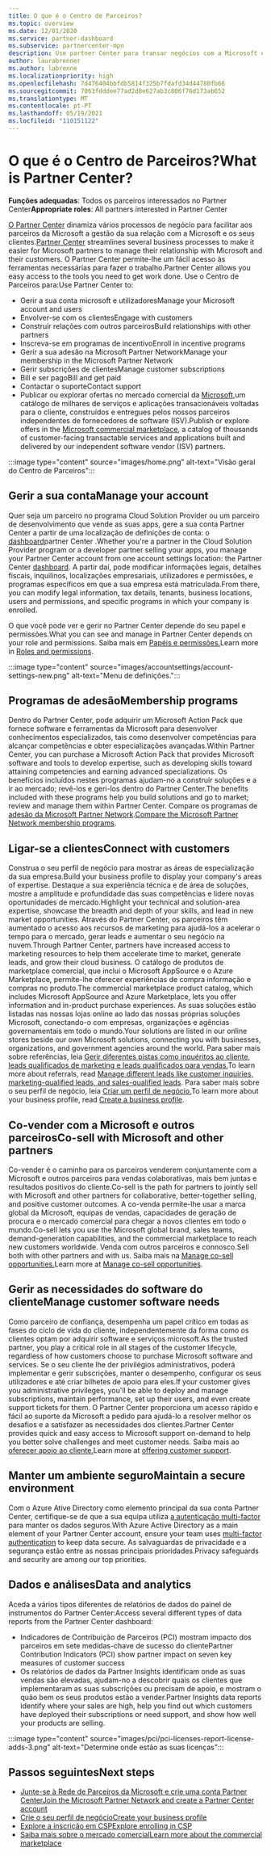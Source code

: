 ```yaml
---
title: O que é o Centro de Parceiros?
ms.topic: overview
ms.date: 12/01/2020
ms.service: partner-dashboard
ms.subservice: partnercenter-mpn
description: Use partner Center para transar negócios com a Microsoft e os seus clientes
author: laurabrenner
ms.author: labrenne
ms.localizationpriority: high
ms.openlocfilehash: 7d476404bbfdb5814f325b7fdafd34d44780fb66
ms.sourcegitcommit: 7063fdddee77ad2d8e627ab3c806f76d173ab652
ms.translationtype: MT
ms.contentlocale: pt-PT
ms.lasthandoff: 05/19/2021
ms.locfileid: "110151122"
---
```

# <a name="what-is-partner-center"></a><span data-ttu-id="f2096-103">O que é o Centro de Parceiros?</span><span class="sxs-lookup"><span data-stu-id="f2096-103">What is Partner Center?</span></span>

<span data-ttu-id="f2096-104">**Funções adequadas**: Todos os parceiros interessados no Partner Center</span><span class="sxs-lookup"><span data-stu-id="f2096-104">**Appropriate roles**: All partners interested in Partner Center</span></span>

<span data-ttu-id="f2096-105">[O Partner Center](https://partner.microsoft.com/dashboard/home) dinamiza vários processos de negócio para facilitar aos parceiros da Microsoft a gestão da sua relação com a Microsoft e os seus clientes.</span><span class="sxs-lookup"><span data-stu-id="f2096-105">[Partner Center](https://partner.microsoft.com/dashboard/home) streamlines several business processes to make it easier for Microsoft partners to manage their relationship with Microsoft and their customers.</span></span> <span data-ttu-id="f2096-106">O Partner Center permite-lhe um fácil acesso às ferramentas necessárias para fazer o trabalho.</span><span class="sxs-lookup"><span data-stu-id="f2096-106">Partner Center allows you easy access to the tools you need to get work done.</span></span> <span data-ttu-id="f2096-107">Use o Centro de Parceiros para:</span><span class="sxs-lookup"><span data-stu-id="f2096-107">Use Partner Center to:</span></span>

- <span data-ttu-id="f2096-108">Gerir a sua conta microsoft e utilizadores</span><span class="sxs-lookup"><span data-stu-id="f2096-108">Manage your Microsoft account and users</span></span>
- <span data-ttu-id="f2096-109">Envolver-se com os clientes</span><span class="sxs-lookup"><span data-stu-id="f2096-109">Engage with customers</span></span>
- <span data-ttu-id="f2096-110">Construir relações com outros parceiros</span><span class="sxs-lookup"><span data-stu-id="f2096-110">Build relationships with other partners</span></span>
- <span data-ttu-id="f2096-111">Inscreva-se em programas de incentivo</span><span class="sxs-lookup"><span data-stu-id="f2096-111">Enroll in incentive programs</span></span>
- <span data-ttu-id="f2096-112">Gerir a sua adesão na Microsoft Partner Network</span><span class="sxs-lookup"><span data-stu-id="f2096-112">Manage your membership in the Microsoft Partner Network</span></span>
- <span data-ttu-id="f2096-113">Gerir subscrições de clientes</span><span class="sxs-lookup"><span data-stu-id="f2096-113">Manage customer subscriptions</span></span>
- <span data-ttu-id="f2096-114">Bill e ser pago</span><span class="sxs-lookup"><span data-stu-id="f2096-114">Bill and get paid</span></span>
- <span data-ttu-id="f2096-115">Contactar o suporte</span><span class="sxs-lookup"><span data-stu-id="f2096-115">Contact support</span></span>
- <span data-ttu-id="f2096-116">Publicar ou explorar ofertas no mercado comercial da [Microsoft,](/azure/marketplace)um catálogo de milhares de serviços e aplicações transacionáveis voltadas para o cliente, construídos e entregues pelos nossos parceiros independentes de fornecedores de software (ISV).</span><span class="sxs-lookup"><span data-stu-id="f2096-116">Publish or explore offers in the [Microsoft commercial marketplace](/azure/marketplace), a catalog of thousands of customer-facing transactable services and applications built and delivered by our independent software vendor (ISV) partners.</span></span>

:::image type="content" source="images/home.png" alt-text="Visão geral do Centro de Parceiros":::

## <a name="manage-your-account"></a><span data-ttu-id="f2096-118">Gerir a sua conta</span><span class="sxs-lookup"><span data-stu-id="f2096-118">Manage your account</span></span>

<span data-ttu-id="f2096-119">Quer seja um parceiro no programa Cloud Solution Provider ou um parceiro de desenvolvimento que vende as suas apps, gere a sua conta Partner Center a partir de uma localização de definições de conta: o [dashboard](https://partner.microsoft.com/dashboard/home)partner Center .</span><span class="sxs-lookup"><span data-stu-id="f2096-119">Whether you're a partner in the Cloud Solution Provider program or a developer partner selling your apps, you manage your Partner Center account from one account settings location: the Partner Center [dashboard](https://partner.microsoft.com/dashboard/home).</span></span> <span data-ttu-id="f2096-120">A partir daí, pode modificar informações legais, detalhes fiscais, inquilinos, localizações empresariais, utilizadores e permissões, e programas específicos em que a sua empresa está matriculada.</span><span class="sxs-lookup"><span data-stu-id="f2096-120">From there, you can modify legal information, tax details, tenants, business locations, users and permissions, and specific programs in which your company is enrolled.</span></span>

<span data-ttu-id="f2096-121">O que você pode ver e gerir no Partner Center depende do seu papel e permissões.</span><span class="sxs-lookup"><span data-stu-id="f2096-121">What you can see and manage in Partner Center depends on your role and permissions.</span></span> <span data-ttu-id="f2096-122">Saiba mais em [Papéis e permissões.](permissions-overview.md)</span><span class="sxs-lookup"><span data-stu-id="f2096-122">Learn more in [Roles and permissions](permissions-overview.md).</span></span>

:::image type="content" source="images/accountsettings/account-settings-new.png" alt-text="Menu de definições.":::

## <a name="membership-programs"></a><span data-ttu-id="f2096-124">Programas de adesão</span><span class="sxs-lookup"><span data-stu-id="f2096-124">Membership programs</span></span>

<span data-ttu-id="f2096-125">Dentro do Partner Center, pode adquirir um Microsoft Action Pack que fornece software e ferramentas da Microsoft para desenvolver conhecimentos especializados, tais como desenvolver competências para alcançar competências e obter especializações avançadas.</span><span class="sxs-lookup"><span data-stu-id="f2096-125">Within Partner Center, you can purchase a Microsoft Action Pack that provides Microsoft software and tools to develop expertise, such as developing skills toward attaining competencies and earning advanced specializations.</span></span> <span data-ttu-id="f2096-126">Os benefícios incluídos nestes programas ajudam-no a construir soluções e a ir ao mercado; revê-los e geri-los dentro do Partner Center.</span><span class="sxs-lookup"><span data-stu-id="f2096-126">The benefits included with these programs help you build solutions and go to market; review and manage them within Partner Center.</span></span> <span data-ttu-id="f2096-127">Compare os programas de [adesão da Microsoft Partner Network](https://partner.microsoft.com/membership/compare-offers).</span><span class="sxs-lookup"><span data-stu-id="f2096-127">[Compare the Microsoft Partner Network membership programs](https://partner.microsoft.com/membership/compare-offers).</span></span>

## <a name="connect-with-customers"></a><span data-ttu-id="f2096-128">Ligar-se a clientes</span><span class="sxs-lookup"><span data-stu-id="f2096-128">Connect with customers</span></span>

<span data-ttu-id="f2096-129">Construa o seu perfil de negócio para mostrar as áreas de especialização da sua empresa.</span><span class="sxs-lookup"><span data-stu-id="f2096-129">Build your business profile to display your company's areas of expertise.</span></span> <span data-ttu-id="f2096-130">Destaque a sua experiência técnica e de área de soluções, mostre a amplitude e profundidade das suas competências e lidere novas oportunidades de mercado.</span><span class="sxs-lookup"><span data-stu-id="f2096-130">Highlight your technical and solution-area expertise, showcase the breadth and depth of your skills, and lead in new market opportunities.</span></span> <span data-ttu-id="f2096-131">Através do Partner Center, os parceiros têm aumentado o acesso aos recursos de marketing para ajudá-los a acelerar o tempo para o mercado, gerar leads e aumentar o seu negócio na nuvem.</span><span class="sxs-lookup"><span data-stu-id="f2096-131">Through Partner Center, partners have increased access to marketing resources to help them accelerate time to market, generate leads, and grow their cloud business.</span></span> <span data-ttu-id="f2096-132">O catálogo de produtos de marketplace comercial, que inclui o Microsoft AppSource e o Azure Marketplace, permite-lhe oferecer experiências de compra informação e compras no produto.</span><span class="sxs-lookup"><span data-stu-id="f2096-132">The commercial marketplace product catalog, which includes Microsoft AppSource and Azure Marketplace, lets you offer information and in-product purchase experiences.</span></span> <span data-ttu-id="f2096-133">As suas soluções estão listadas nas nossas lojas online ao lado das nossas próprias soluções Microsoft, conectando-o com empresas, organizações e agências governamentais em todo o mundo.</span><span class="sxs-lookup"><span data-stu-id="f2096-133">Your solutions are listed in our online stores beside our own Microsoft solutions, connecting you with businesses, organizations, and government agencies around the world.</span></span> <span data-ttu-id="f2096-134">Para saber mais sobre referências, leia [Gerir diferentes pistas como inquéritos ao cliente, leads qualificados de marketing e leads qualificados para vendas.](manage-leads.md)</span><span class="sxs-lookup"><span data-stu-id="f2096-134">To learn more about referrals, read [Manage different leads like customer inquiries, marketing-qualified leads, and sales-qualified leads](manage-leads.md).</span></span> <span data-ttu-id="f2096-135">Para saber mais sobre o seu perfil de negócio, leia [Criar um perfil de negócio.](create-a-marketing-profile.md)</span><span class="sxs-lookup"><span data-stu-id="f2096-135">To learn more about your business profile, read [Create a business profile](create-a-marketing-profile.md).</span></span>

## <a name="co-sell-with-microsoft-and-other-partners"></a><span data-ttu-id="f2096-136">Co-vender com a Microsoft e outros parceiros</span><span class="sxs-lookup"><span data-stu-id="f2096-136">Co-sell with Microsoft and other partners</span></span>

<span data-ttu-id="f2096-137">Co-vender é o caminho para os parceiros venderem conjuntamente com a Microsoft e outros parceiros para vendas colaborativas, mais bem juntas e resultados positivos do cliente.</span><span class="sxs-lookup"><span data-stu-id="f2096-137">Co-sell is the path for partners to jointly sell with Microsoft and other partners for collaborative, better-together selling, and positive customer outcomes.</span></span> <span data-ttu-id="f2096-138">A co-venda permite-lhe usar a marca global da Microsoft, equipas de vendas, capacidades de geração de procura e o mercado comercial para chegar a novos clientes em todo o mundo.</span><span class="sxs-lookup"><span data-stu-id="f2096-138">Co-sell lets you use the Microsoft global brand, sales teams, demand-generation capabilities, and the commercial marketplace to reach new customers worldwide.</span></span> <span data-ttu-id="f2096-139">Venda com outros parceiros e connosco.</span><span class="sxs-lookup"><span data-stu-id="f2096-139">Sell both with other partners and with us.</span></span> <span data-ttu-id="f2096-140">Saiba mais na [Manage co-sell opportunities.](manage-co-sell-opportunities.md)</span><span class="sxs-lookup"><span data-stu-id="f2096-140">Learn more at [Manage co-sell opportunities](manage-co-sell-opportunities.md).</span></span>

## <a name="manage-customer-software-needs"></a><span data-ttu-id="f2096-141">Gerir as necessidades do software do cliente</span><span class="sxs-lookup"><span data-stu-id="f2096-141">Manage customer software needs</span></span>

<span data-ttu-id="f2096-142">Como parceiro de confiança, desempenha um papel crítico em todas as fases do ciclo de vida do cliente, independentemente da forma como os clientes optam por adquirir software e serviços microsoft.</span><span class="sxs-lookup"><span data-stu-id="f2096-142">As the trusted partner, you play a critical role in all stages of the customer lifecycle, regardless of how customers choose to purchase Microsoft software and services.</span></span> <span data-ttu-id="f2096-143">Se o seu cliente lhe der privilégios administrativos, poderá implementar e gerir subscrições, manter o desempenho, configurar os seus utilizadores e até criar bilhetes de apoio para eles.</span><span class="sxs-lookup"><span data-stu-id="f2096-143">If your customer gives you administrative privileges, you'll be able to deploy and manage subscriptions, maintain performance, set up their users, and even create support tickets for them.</span></span> <span data-ttu-id="f2096-144">O Partner Center proporciona um acesso rápido e fácil ao suporte da Microsoft a pedido para ajudá-lo a resolver melhor os desafios e a satisfazer as necessidades dos clientes.</span><span class="sxs-lookup"><span data-stu-id="f2096-144">Partner Center provides quick and easy access to Microsoft support on-demand to help you better solve challenges and meet customer needs.</span></span> <span data-ttu-id="f2096-145">Saiba mais ao [oferecer apoio ao cliente.](customer-support.md)</span><span class="sxs-lookup"><span data-stu-id="f2096-145">Learn more at [offering customer support](customer-support.md).</span></span>

## <a name="maintain-a-secure-environment"></a><span data-ttu-id="f2096-146">Manter um ambiente seguro</span><span class="sxs-lookup"><span data-stu-id="f2096-146">Maintain a secure environment</span></span>

<span data-ttu-id="f2096-147">Com o Azure Ative Directory como elemento principal da sua conta Partner Center, certifique-se de que a sua equipa utiliza [a autenticação multi-factor](partner-security-requirements-mandating-mfa.md) para manter os dados seguros.</span><span class="sxs-lookup"><span data-stu-id="f2096-147">With Azure Active Directory as a main element of your Partner Center account, ensure your team uses [multi-factor authentication](partner-security-requirements-mandating-mfa.md) to keep data secure.</span></span> <span data-ttu-id="f2096-148">As salvaguardas de privacidade e a segurança estão entre as nossas principais prioridades.</span><span class="sxs-lookup"><span data-stu-id="f2096-148">Privacy safeguards and security are among our top priorities.</span></span>

## <a name="data-and-analytics"></a><span data-ttu-id="f2096-149">Dados e análises</span><span class="sxs-lookup"><span data-stu-id="f2096-149">Data and analytics</span></span>

<span data-ttu-id="f2096-150">Aceda a vários tipos diferentes de relatórios de dados do painel de instrumentos do Partner Center:</span><span class="sxs-lookup"><span data-stu-id="f2096-150">Access several different types of data reports from the Partner Center dashboard:</span></span>

- <span data-ttu-id="f2096-151">Indicadores de Contribuição de Parceiros (PCI) mostram impacto dos parceiros em sete medidas-chave de sucesso do cliente</span><span class="sxs-lookup"><span data-stu-id="f2096-151">Partner Contribution Indicators (PCI) show partner impact on seven key measures of customer success</span></span>
- <span data-ttu-id="f2096-152">Os relatórios de dados da Partner Insights identificam onde as suas vendas são elevadas, ajudam-no a descobrir quais os clientes que implementaram as suas subscrições ou precisam de apoio, e mostram o quão bem os seus produtos estão a vender.</span><span class="sxs-lookup"><span data-stu-id="f2096-152">Partner Insights data reports identify where your sales are high, help you find out which customers have deployed their subscriptions or need support, and show how well your products are selling.</span></span>

:::image type="content" source="images/pci/pci-licenses-report-license-adds-3.png" alt-text="Determine onde estão as suas licenças":::

## <a name="next-steps"></a><span data-ttu-id="f2096-154">Passos seguintes</span><span class="sxs-lookup"><span data-stu-id="f2096-154">Next steps</span></span>

- [<span data-ttu-id="f2096-155">Junte-se à Rede de Parceiros da Microsoft e crie uma conta Partner Center</span><span class="sxs-lookup"><span data-stu-id="f2096-155">Join the Microsoft Partner Network and create a Partner Center account</span></span>](mpn-create-a-partner-center-account.md)
- [<span data-ttu-id="f2096-156">Crie o seu perfil de negócio</span><span class="sxs-lookup"><span data-stu-id="f2096-156">Create your business profile</span></span>](create-a-marketing-profile.md)
- [<span data-ttu-id="f2096-157">Explore a inscrição em CSP</span><span class="sxs-lookup"><span data-stu-id="f2096-157">Explore enrolling in CSP</span></span>](csp-overview.md)
- [<span data-ttu-id="f2096-158">Saiba mais sobre o mercado comercial</span><span class="sxs-lookup"><span data-stu-id="f2096-158">Learn more about the commercial marketplace</span></span>](csp-commercial-marketplace-overview.md)
